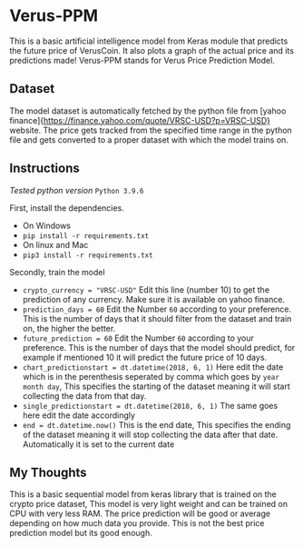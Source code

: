 # Verus-PPM
This is a basic artificial intelligence model from Keras module that predicts the future price of VerusCoin. It also plots a graph of the actual price and its predictions made! Verus-PPM stands for Verus Price Prediction Model.

## Dataset

The model dataset is automatically fetched by the python file from [yahoo finance]{https://finance.yahoo.com/quote/VRSC-USD?p=VRSC-USD} website. The price gets tracked from the specified time range in the python file and gets converted to a proper dataset with which the model trains on.

## Instructions

*Tested python version* `Python 3.9.6`

First, install the dependencies.
- On Windows
- `pip install -r requirements.txt`
- On linux and Mac
- `pip3 install -r requirements.txt`

Secondly, train the model
- `crypto_currency = "VRSC-USD"` Edit this line (number 10) to get the prediction of any currency. Make sure it is available on yahoo finance.
- `prediction_days = 60` Edit the Number `60` according to your preference. This is the number of days that it should filter from the dataset and train on, the higher the better.
- `future_prediction = 60` Edit the Number `60` according to your preference. This is the number of days that the model should predict, for example if mentioned 10 it will predict the future price of 10 days.
- `chart_predictionstart = dt.datetime(2018, 6, 1)` Here edit the date which is in the perenthesis seperated by comma which goes by `year month day`, This specifies the starting of the dataset meaning it will start collecting the data from that day.
- `single_predictionstart = dt.datetime(2018, 6, 1)` The same goes here edit the date accordingly
- `end = dt.datetime.now()` This is the end date, This specifies the ending of the dataset meaning it will stop collecting the data after that date. Automatically it is set to the current date

## My Thoughts
This is a basic sequential model from keras library that is trained on the crypto price dataset, This model is very light weight and can be trained on CPU with very less RAM. The price prediction will be good or average depending on how much data you provide. This is not the best price prediction model but its good enough.
